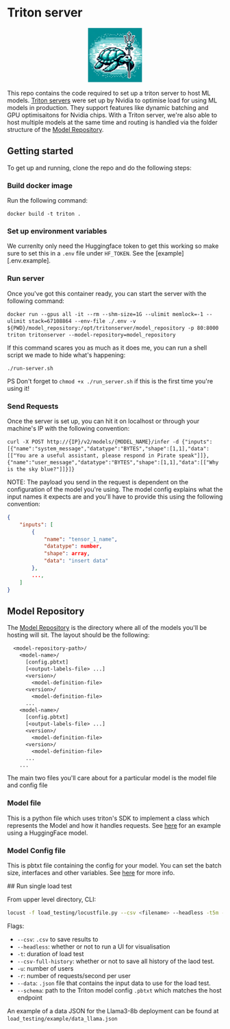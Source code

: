 # Triton server

<div align="center">
<img width="25%" src="assets/triton_logo.png">
</div>

This repo contains the code required to set up a triton server to host ML models. [Triton servers](https://github.com/triton-inference-server) were set up by Nvidia to optimise load for using ML models in production. They support features like dynamic batching and GPU optimisaitons for Nvidia chips. With a Triton server, we're also able to host multiple models at the same time and routing is handled via the folder structure of the [Model Repository](#Model-Repository).

## Getting started

To get up and running, clone the repo and do the following steps:

### Build docker image

Run the following command:

```
docker build -t triton .
```

### Set up environment variables

We currenlty only need the Huggingface token to get this working so make sure to set this in a `.env` file under `HF_TOKEN`. See the [example][.env.example].

### Run server

Once you've got this container ready, you can start the server with the following command:
```
docker run --gpus all -it --rm --shm-size=1G --ulimit memlock=-1 --ulimit stack=67108864 --env-file ./.env -v ${PWD}/model_repository:/opt/tritonserver/model_repository -p 80:8000 triton tritonserver --model-repository=model_repository
```

If this command scares you as much as it does me, you can run a shell script we made to hide what's happening:

```
./run-server.sh
```

PS Don't forget to `chmod +x ./run_server.sh` if this is the first time you're using it!


### Send Requests

Once the server is set up, you can hit it on localhost or through your machine's IP with the following convention:

```
curl -X POST http://{IP}/v2/models/{MODEL_NAME}/infer -d {"inputs": [{"name":"system_message","datatype":"BYTES","shape":[1,1],"data":[["You are a useful assistant, please respond in Pirate speak"]]}, {"name":"user_message","datatype":"BYTES","shape":[1,1],"data":[["Why is the sky blue?"]]}]}
```

NOTE: The payload you send in the request is dependent on the configuration of the model you're using. The model config explains what the input names it expects are and you'll have to provide this using the following convention:

```json
{
    "inputs": [
        {
            "name": "tensor_1_name",
            "datatype": number,
            "shape": array,
            "data": "insert data"
        },
        ...,
    ]
}
```

## Model Repository 

The [Model Repository](https://github.com/triton-inference-server/server/blob/main/docs/user_guide/model_repository.md) is the directory where all of the models you'll be hosting will sit. The layout should be the following:
```
  <model-repository-path>/
    <model-name>/
      [config.pbtxt]
      [<output-labels-file> ...]
      <version>/
        <model-definition-file>
      <version>/
        <model-definition-file>
      ...
    <model-name>/
      [config.pbtxt]
      [<output-labels-file> ...]
      <version>/
        <model-definition-file>
      <version>/
        <model-definition-file>
      ...
    ...
```

The main two files you'll care about for a particular model is the model file and config file

### Model file

This is a python file which uses triton's SDK to implement a class which represents the Model and how it handles requests. See [here](https://github.com/triton-inference-server/tutorials/blob/main/HuggingFace/client.py) for an example using a HuggingFace model.

### Model Config file

This is pbtxt file containing the config for your model. You can set the batch size, interfaces and other variables. See [here](https://github.com/triton-inference-server/server/blob/main/docs/user_guide/model_configuration.md) for more info.


## Run single load test

From upper level directory, CLI:

```bash
locust -f load_testing/locustfile.py --csv <filename> --headless -t5m --csv-full-history -u 1 -r 1 --data <path_to_data_json> --schema <path_to_model_pbtxt> --hsot <hostname>
```

Flags:
- `--csv`: `.csv` to save results to
- `--headless`: whether or not to run a UI for visualisation
- `-t`: duration of load test
- `--csv-full-history`: whether or not to save all history of the laod test.
- `-u`: number of users
- `-r`: number of requests/second per user
- `--data`: `.json` file that contains the input data to use for the load test.
- `--schema`: path to the Triton model config `.pbtxt` which matches the host endpoint

An example of a data JSON for the Llama3-8b deployment can be found at `load_testing/example/data_llama.json`
